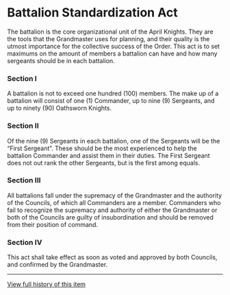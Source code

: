 [Bill number: 7-202]: #
[Author: Grand Inquisitor Ghostise]: #
[Proposed Date: 4/25/2020]: #
[Passed Date: 5/11/2020]: #

# Battalion Standardization Act
The battalion is the core organizational unit of the April Knights. They are the tools that the Grandmaster uses for planning, and their quality is the utmost importance for the collective success of the Order. This act is to set maximums on the amount of members a battalion can have and how many sergeants should be in each battalion.

### Section I
A battalion is not to exceed one hundred (100) members. The make up of a battalion will consist of one (1) Commander, up to nine (9) Sergeants, and up to ninety (90) Oathsworn Knights.

### Section II
Of the nine (9) Sergeants in each battalion, one of the Sergeants will be the “First Sergeant”. These should be the most experienced to help the battalion Commander and assist them in their duties. The First Sergeant does not out rank the other Sergeants, but is the first among equals.

### Section III
All battalions fall under the supremacy of the Grandmaster and the authority of the Councils, of which all Commanders are a member. Commanders who fail to recognize the supremacy and authority of either the Grandmaster or both of the Councils are guilty of insubordination and should be removed from their position of command.

### Section IV
This act shall take effect as soon as voted and approved by both Councils, and confirmed by the Grandmaster.

---
[View full history of this item](https://github.com/Szeraax/Legislature/commits/main/Laws/7-202%20Battalion%20Standardization%20Act.md)
